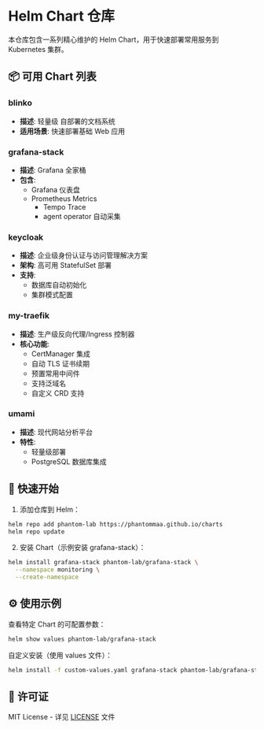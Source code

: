 # Helm Chart 仓库

本仓库包含一系列精心维护的 Helm Chart，用于快速部署常用服务到 Kubernetes 集群。

## 📦 可用 Chart 列表

### blinko
- **描述**: 轻量级 自部署的文档系统
- **适用场景**: 快速部署基础 Web 应用

### grafana-stack
- **描述**: Grafana 全家桶
- **包含**:
  - Grafana 仪表盘
  - Prometheus Metrics
	- Tempo Trace
	- agent operator 自动采集

### keycloak
- **描述**: 企业级身份认证与访问管理解决方案
- **架构**: 高可用 StatefulSet 部署
- **支持**:
  - 数据库自动初始化
  - 集群模式配置

### my-traefik
- **描述**: 生产级反向代理/Ingress 控制器
- **核心功能**:
  - CertManager 集成
  - 自动 TLS 证书续期
  - 预置常用中间件
  - 支持泛域名
  - 自定义 CRD 支持

### umami
- **描述**: 现代网站分析平台
- **特性**:
  - 轻量级部署
  - PostgreSQL 数据库集成

## 🚀 快速开始

1. 添加仓库到 Helm：
```bash
helm repo add phantom-lab https://phantommaa.github.io/charts
helm repo update
```

2. 安装 Chart（示例安装 grafana-stack）：
```bash
helm install grafana-stack phantom-lab/grafana-stack \
  --namespace monitoring \
  --create-namespace
```

## ⚙️ 使用示例
查看特定 Chart 的可配置参数：
```bash
helm show values phantom-lab/grafana-stack
```

自定义安装（使用 values 文件）：
```bash
helm install -f custom-values.yaml grafana-stack phantom-lab/grafana-stack
```

## 📄 许可证
MIT License - 详见 [LICENSE](LICENSE) 文件
